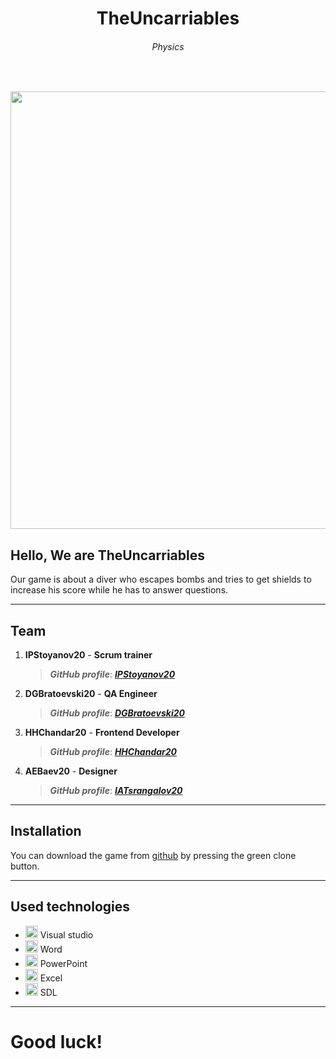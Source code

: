 <h1 align="center">TheUncarriables</h1>
<h6 align="center">Physics</h6>
<br>

<p align="center">
<img src="https://cdn.discordapp.com/attachments/908296425492856833/917488567415107624/unknown.png" width="700">
</p>
  
## Hello, We are TheUncarriables

Our game is about a diver who escapes bombs and tries to get shields to increase his score while he has to answer questions.

---
 
 ## Team	<a name = "team"></a>
1. **IPStoyanov20** - **Scrum trainer**	
   > ***GitHub profile***: [***IPStoyanov20***](https://github.com/IPStoyanov20)	

2. **DGBratoevski20** - **QA Engineer**	
   > ***GitHub profile***: [***DGBratoevski20***](https://github.com/DGBratoevski20)	

3. **HHChandar20** - **Frontend Developer**	
   > ***GitHub profile***: [***HHChandar20***](https://github.com/HHChandar20)	

4. **AEBaev20** - **Designer**	
   > ***GitHub profile***: [***IATsrangalov20***](https://github.com/IATsrangalov20)
   
 ---

## Installation 

You can download the game from [github](https://github.com/ipstoyanov20/TheUncarriables.git) by pressing the green clone button. 

---

## Used technologies
- <img src="https://media.discordapp.net/attachments/815253581149896790/818134527842582578/Visual_Studio_Icon_2019.svg.png?width=541&height=541" width="20"> Visual studio
- <img src="https://media.discordapp.net/attachments/815253581149896790/818133539903111188/Microsoft_Word_logo.png" width="20"> Word
- <img src="https://media.discordapp.net/attachments/815253581149896790/818136011359518780/kisspng-microsoft-powerpoint-computer-software-microsoft-o-5b3b3927c75c49.3318087715306079118166-rem.png" width="20"> PowerPoint
- <img src="https://media.discordapp.net/attachments/815253581149896790/818134368848969728/1043px-Microsoft_Excel_2013_logo.svg_.png?width=551&height=541" width="20"> Excel
- <img src="https://cdn.discordapp.com/attachments/908296425492856833/917529693807333436/unknown.png" width="20"> SDL

---

# Good luck!
